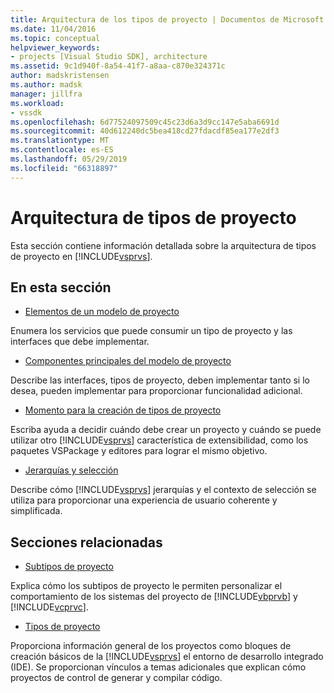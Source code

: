 ```yaml
---
title: Arquitectura de los tipos de proyecto | Documentos de Microsoft
ms.date: 11/04/2016
ms.topic: conceptual
helpviewer_keywords:
- projects [Visual Studio SDK], architecture
ms.assetid: 9c1d940f-8a54-41f7-a8aa-c870e324371c
author: madskristensen
ms.author: madsk
manager: jillfra
ms.workload:
- vssdk
ms.openlocfilehash: 6d77524097509c45c23d6a3d9cc147e5aba6691d
ms.sourcegitcommit: 40d612240dc5bea418cd27fdacdf85ea177e2df3
ms.translationtype: MT
ms.contentlocale: es-ES
ms.lasthandoff: 05/29/2019
ms.locfileid: "66318897"
---
```

# <a name="project-types-architecture"></a>Arquitectura de tipos de proyecto
Esta sección contiene información detallada sobre la arquitectura de tipos de proyecto en [!INCLUDE[vsprvs](../../code-quality/includes/vsprvs_md.md)].

## <a name="in-this-section"></a>En esta sección
- [Elementos de un modelo de proyecto](../../extensibility/internals/elements-of-a-project-model.md)

 Enumera los servicios que puede consumir un tipo de proyecto y las interfaces que debe implementar.

- [Componentes principales del modelo de proyecto](../../extensibility/internals/project-model-core-components.md)

 Describe las interfaces, tipos de proyecto, deben implementar tanto si lo desea, pueden implementar para proporcionar funcionalidad adicional.

- [Momento para la creación de tipos de proyecto](../../extensibility/internals/when-to-create-project-types.md)

 Escriba ayuda a decidir cuándo debe crear un proyecto y cuándo se puede utilizar otro [!INCLUDE[vsprvs](../../code-quality/includes/vsprvs_md.md)] característica de extensibilidad, como los paquetes VSPackage y editores para lograr el mismo objetivo.

- [Jerarquías y selección](../../extensibility/internals/hierarchies-and-selection.md)

 Describe cómo [!INCLUDE[vsprvs](../../code-quality/includes/vsprvs_md.md)] jerarquías y el contexto de selección se utiliza para proporcionar una experiencia de usuario coherente y simplificada.

## <a name="related-sections"></a>Secciones relacionadas
- [Subtipos de proyecto](../../extensibility/internals/project-subtypes.md)

 Explica cómo los subtipos de proyecto le permiten personalizar el comportamiento de los sistemas del proyecto de [!INCLUDE[vbprvb](../../code-quality/includes/vbprvb_md.md)] y [!INCLUDE[vcprvc](../../code-quality/includes/vcprvc_md.md)].

- [Tipos de proyecto](../../extensibility/internals/project-types.md)

 Proporciona información general de los proyectos como bloques de creación básicos de la [!INCLUDE[vsprvs](../../code-quality/includes/vsprvs_md.md)] el entorno de desarrollo integrado (IDE). Se proporcionan vínculos a temas adicionales que explican cómo proyectos de control de generar y compilar código.
